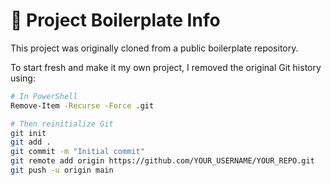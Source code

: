 # 🚀 Project Boilerplate Info

This project was originally cloned from a public boilerplate repository.

To start fresh and make it my own project, I removed the original Git history using:

```bash
# In PowerShell
Remove-Item -Recurse -Force .git

# Then reinitialize Git
git init
git add .
git commit -m "Initial commit"
git remote add origin https://github.com/YOUR_USERNAME/YOUR_REPO.git
git push -u origin main
